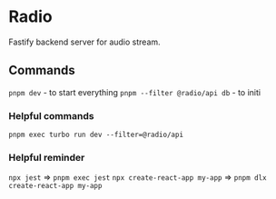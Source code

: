 # Radio

Fastify backend server for audio stream.

## Commands
`pnpm dev` - to start everything
`pnpm --filter @radio/api db` - to initi


### Helpful commands

`pnpm exec turbo run dev --filter=@radio/api`


### Helpful reminder
`npx jest` => `pnpm exec jest`
`npx create-react-app my-app` => `pnpm dlx create-react-app my-app`